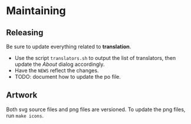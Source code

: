 Maintaining
===========



Releasing
---------

Be sure to update everything related to **translation**.

- Use the script `translators.sh` to output the list of translators, then
  update the *About* dialog accordingly.
- Have the `NEWS` reflect the changes.
- TODO: document how to update the po file.



Artwork
-------

Both svg source files and png files are versioned. To update the png files, run
`make icons`.

